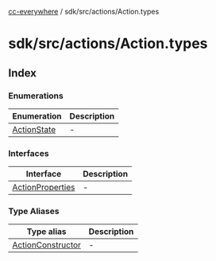 [cc-everywhere](../../../../index.md) / sdk/src/actions/Action.types

# sdk/src/actions/Action.types

## Index

### Enumerations

| Enumeration | Description |
| ------ | ------ |
| [ActionState](enumerations/ActionState.md) | - |

### Interfaces

| Interface | Description |
| ------ | ------ |
| [ActionProperties](interfaces/ActionProperties.md) | - |

### Type Aliases

| Type alias | Description |
| ------ | ------ |
| [ActionConstructor](type-aliases/ActionConstructor.md) | - |
